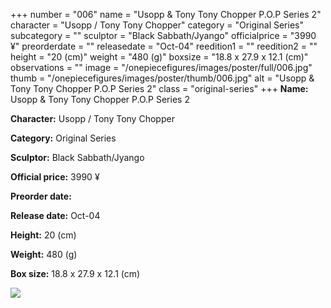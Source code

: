 +++
number = "006"
name = "Usopp &amp; Tony Tony Chopper P.O.P Series 2"
character = "Usopp / Tony Tony Chopper"
category = "Original Series"
subcategory = ""
sculptor = "Black Sabbath/Jyango"
officialprice = "3990 ¥"
preorderdate = ""
releasedate = "Oct-04"
reedition1 = ""
reedition2 = ""
height = "20 (cm)"
weight = "480 (g)"
boxsize = "18.8 x 27.9 x 12.1 (cm)"
observations = ""
image = "/onepiecefigures/images/poster/full/006.jpg"
thumb = "/onepiecefigures/images/poster/thumb/006.jpg"
alt = "Usopp &amp; Tony Tony Chopper P.O.P Series 2"
class = "original-series"
+++
**Name:** Usopp &amp; Tony Tony Chopper P.O.P Series 2

**Character:** Usopp / Tony Tony Chopper

**Category:** Original Series 

**Sculptor:** Black Sabbath/Jyango

**Official price:** 3990 ¥

**Preorder date:** 

**Release date:** Oct-04

**Height:** 20 (cm)

**Weight:** 480 (g)

**Box size:** 18.8 x 27.9 x 12.1 (cm)

<img src="/onepiecefigures/images/poster/thumb/006.jpg">